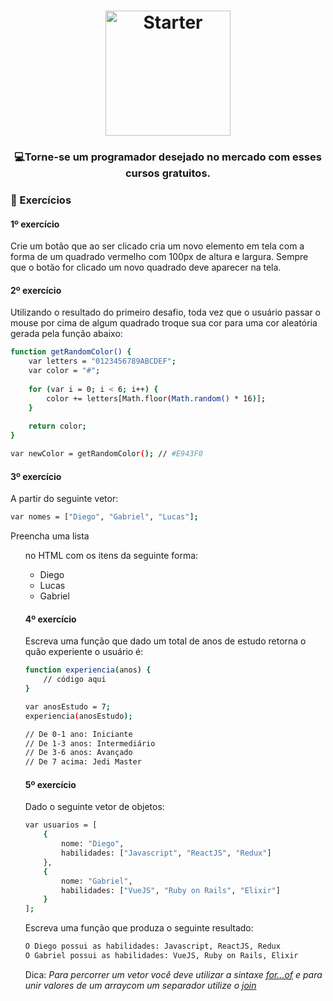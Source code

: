 <h1 align="center">
    <img alt="Starter" src="https://upload.wikimedia.org/wikipedia/commons/thumb/9/99/Unofficial_JavaScript_logo_2.svg/200px-Unofficial_JavaScript_logo_2.svg.png"  widht="200px" height="200px" />
</h1>

<h3 align="center">
  💻<strong>Torne-se um programador desejado</strong> no mercado com esses cursos gratuitos.
</h3>
 
### :hammer: Exercícios

#### 1º exercício

Crie um botão que ao ser clicado cria um novo elemento em tela com a forma de um quadrado
vermelho com 100px de altura e largura. Sempre que o botão for clicado um novo quadrado deve
aparecer na tela.

#### 2º exercício

Utilizando o resultado do primeiro desafio, toda vez que o usuário passar o mouse por cima de algum quadrado troque sua cor para uma cor aleatória gerada pela função abaixo:

```bash
function getRandomColor() { 
    var letters = "0123456789ABCDEF";  
    var color = "#";  
    
    for (var i = 0; i < 6; i++) { 
        color += letters[Math.floor(Math.random() * 16)]; 
    }  
    
    return color;
}

var newColor = getRandomColor(); // #E943F0
```

#### 3º exercício

A partir do seguinte vetor:

```bash
var nomes = ["Diego", "Gabriel", "Lucas"];
```

Preencha uma lista *<ul>* no HTML com os itens da seguinte forma:

- Diego
- Lucas
- Gabriel

#### 4º exercício

Escreva uma função que dado um total de anos de estudo retorna o quão experiente o usuário é:

```bash
function experiencia(anos) { 
    // código aqui
}

var anosEstudo = 7;
experiencia(anosEstudo);

// De 0-1 ano: Iniciante
// De 1-3 anos: Intermediário
// De 3-6 anos: Avançado
// De 7 acima: Jedi Master
```

#### 5º exercício

Dado o seguinte vetor de objetos:

```bash
var usuarios = [ 
    {    
        nome: "Diego",    
        habilidades: ["Javascript", "ReactJS", "Redux"]  
    },  
    {    
        nome: "Gabriel",    
        habilidades: ["VueJS", "Ruby on Rails", "Elixir"]  
    }
];
```

Escreva uma função que produza o seguinte resultado:

```bash
O Diego possui as habilidades: Javascript, ReactJS, Redux
O Gabriel possui as habilidades: VueJS, Ruby on Rails, Elixir
```

Dica: *Para percorrer um vetor você deve utilizar a sintaxe [for...of](https://developer.mozilla.org/pt-BR/docs/Web/JavaScript/Reference/Statements/for...of) e para unir valores de um arraycom um separador utilize o [join](https://developer.mozilla.org/pt-BR/docs/Web/JavaScript/Reference/Global_Objects/Array/join)*
